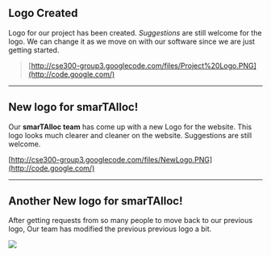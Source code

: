 ## Logo Created ##

Logo for our project has been created. _Suggestions_ are still welcome for the logo. We can change it as we move on with our software since we are just getting started.

> [http://cse300-group3.googlecode.com/files/Project%20Logo.PNG](http://code.google.com/)




---



## New logo for smarTAlloc! ##

Our **smarTAlloc team** has come up with a new Logo for the website. This logo looks much clearer and cleaner on the website. Suggestions are still welcome.

[http://cse300-group3.googlecode.com/files/NewLogo.PNG](http://code.google.com/)



---


## Another New logo for smarTAlloc! ##

After getting requests from so many people to move back to our previous logo, Our team has modified the previous previous logo a bit.

[![](http://cse300-group3.googlecode.com/files/NewLogo%21.png)](http://code.google.com/)